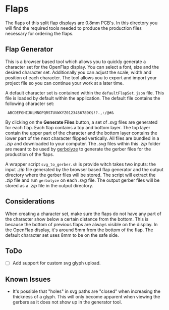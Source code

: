 # Flaps

The flaps of this split flap displays are 0.8mm PCB's. In this directory you will find the required tools needed to produce the production files necessary for ordering the flaps.

## Flap Generator

This is a browser based tool which allows you to quickly generate a character set for the OpenFlap display. You can select a font, size and the desired character set. Additionally you can adjust the scale, width and position of each character. The tool allows you to export and import your project file so you can continue your work at a later time.

A default character set is contained within the `defaultFlapSet.json` file. This file is loaded by default within the application. The default file contains the following character set:

```text
 ABCDEFGHIJKLMNOPQRSTUVWXYZ0123456789€$!?.,:/@#&
```

By clicking on the **Generate Files** button, a set of *.svg* files are generated for each flap. Each flap contains a top and bottom layer. The top layer contain the upper part of the character and the bottom layer contains the lower part of the next character flipped vertically. All files are bundled in a *.zip* and downloaded to your computer. The *.svg* files within this *.zip* folder are meant to be used by [gerbolyze](https://github.com/jaseg/gerbolyze) to generate the gerber files for the production of the flaps.

A wrapper script `svg_to_gerber.sh` is provide witch takes two inputs: the input *.zip* file generated by the browser based flap generator and the output directory where the gerber files will be stored. The script will extract the *.zip* file and run `gerbolyze` on each *.svg* file. The output gerber files will be stored as a *.zip* file in the output directory. 

## Considerations

When creating a character set, make sure the flaps do not have any part of the character show below a certain distance from the bottom. This is because the bottom of previous flaps are always visible on the display. In the OpenFlap display, it's around 5mm from the bottom of the flap. The default character set uses 8mm to be on the safe side.

## ToDo

- [ ] Add support for custom svg glyph upload.

## Known Issues

- It's possible that "holes" in svg paths are "closed" when increasing the thickness of a glyph. This will only become apparent when viewing the gerbers as it does not show up in the generator tool.